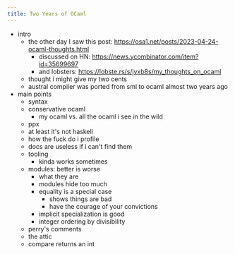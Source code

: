 ```yaml
---
title: Two Years of OCaml
---
```


- intro
    - the other day I saw this post: https://osa1.net/posts/2023-04-24-ocaml-thoughts.html
        - discussed on HN: https://news.ycombinator.com/item?id=35699697
        - and lobsters: https://lobste.rs/s/jvxb8s/my_thoughts_on_ocaml
    - thought i might give my two cents
    - austral compiler was ported from sml to ocaml almost two years ago
- main points
    - syntax
    - conservative ocaml
        - my ocaml vs. all the ocaml i see in the wild
    - ppx
    - at least it's not haskell
    - how the fuck do i profile
    - docs are useless if i can't find them
    - tooling
        - kinda works sometimes
    - modules: better is worse
        - what they are
        - modules hide too much
        - equality is a special case
            - shows things are bad
            - have the courage of your convictions
        - implicit specialization is good
        - integer ordering by divisibility
    - perry's comments
    - the attic
    - compare returns an int